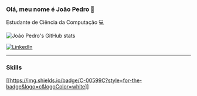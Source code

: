 ### Olá, meu nome é João Pedro 👋

Estudante de Ciência da Computação 💻

![João Pedro's GitHub stats](https://github-readme-stats.vercel.app/api?username=JoaoPedroMoro&show_icons=true&theme=transparent)

[![LinkedIn](https://img.shields.io/badge/LinkedIn-0077B5?style=for-the-badge&logo=linkedin&logoColor=white)](https://www.linkedin.com/in/jo%C3%A3o-pedro-moro-bolognini/)

---
### Skills
[[https://img.shields.io/badge/C-00599C?style=for-the-badge&logo=c&logoColor=white]]


<!--
**JoaoPedroMoro/JoaoPedroMoro** is a ✨ _special_ ✨ repository because its `README.md` (this file) appears on your GitHub profile.

Here are some ideas to get you started:

- 🔭 I’m currently working on ...
- 🌱 I’m currently learning ...
- 👯 I’m looking to collaborate on ...
- 🤔 I’m looking for help with ...
- 💬 Ask me about ...
- 📫 How to reach me: ...
- 😄 Pronouns: ...
- ⚡ Fun fact: ...
-->
